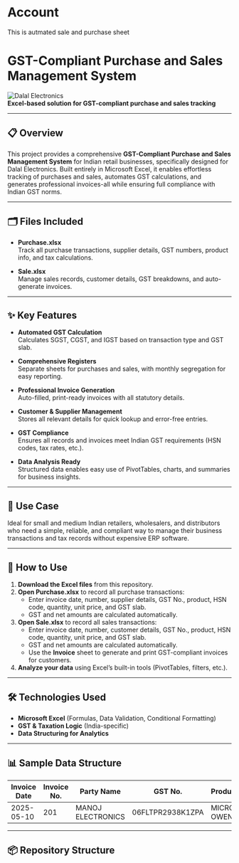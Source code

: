 # Account
This is autmated sale and purchase sheet
# GST-Compliant Purchase and Sales Management System

![Dalal Electronics](https://img.shields.io/badge/Dalal-Electronics-blue)  
**Excel-based solution for GST-compliant purchase and sales tracking**

---

## 📋 Overview

This project provides a comprehensive **GST-Compliant Purchase and Sales Management System** for Indian retail businesses, specifically designed for Dalal Electronics. Built entirely in Microsoft Excel, it enables effortless tracking of purchases and sales, automates GST calculations, and generates professional invoices-all while ensuring full compliance with Indian GST norms.

---

## 🗂️ Files Included

- **Purchase.xlsx**  
  Track all purchase transactions, supplier details, GST numbers, product info, and tax calculations.

- **Sale.xlsx**  
  Manage sales records, customer details, GST breakdowns, and auto-generate invoices.

---

## ✨ Key Features

- **Automated GST Calculation**  
  Calculates SGST, CGST, and IGST based on transaction type and GST slab.

- **Comprehensive Registers**  
  Separate sheets for purchases and sales, with monthly segregation for easy reporting.

- **Professional Invoice Generation**  
  Auto-filled, print-ready invoices with all statutory details.

- **Customer & Supplier Management**  
  Stores all relevant details for quick lookup and error-free entries.

- **GST Compliance**  
  Ensures all records and invoices meet Indian GST requirements (HSN codes, tax rates, etc.).

- **Data Analysis Ready**  
  Structured data enables easy use of PivotTables, charts, and summaries for business insights.

---

## 🏢 Use Case

Ideal for small and medium Indian retailers, wholesalers, and distributors who need a simple, reliable, and compliant way to manage their business transactions and tax records without expensive ERP software.

---

## 🚀 How to Use

1. **Download the Excel files** from this repository.
2. **Open Purchase.xlsx** to record all purchase transactions:
    - Enter invoice date, number, supplier details, GST No., product, HSN code, quantity, unit price, and GST slab.
    - GST and net amounts are calculated automatically.
3. **Open Sale.xlsx** to record all sales transactions:
    - Enter invoice date, number, customer details, GST No., product, HSN code, quantity, unit price, and GST slab.
    - GST and net amounts are calculated automatically.
    - Use the **Invoice** sheet to generate and print GST-compliant invoices for customers.
4. **Analyze your data** using Excel’s built-in tools (PivotTables, filters, etc.).

---

## 🛠️ Technologies Used

- **Microsoft Excel** (Formulas, Data Validation, Conditional Formatting)
- **GST & Taxation Logic** (India-specific)
- **Data Structuring for Analytics**

---

## 📊 Sample Data Structure

| Invoice Date | Invoice No. | Party Name        | GST No.           | Product         | HSN Code | Qty | Unit Price | GST Slab | SGST | CGST | IGST | Total Tax | Net Amount |
|--------------|-------------|-------------------|-------------------|-----------------|----------|-----|------------|----------|------|------|------|-----------|------------|
| 2025-05-10   | 201         | MANOJ ELECTRONICS | 06FLTPR2938K1ZPA  | MICRO OWEN      | 85165000     | 5   | 6000       | 0.28     | 4200 | 4200 |      | 8400      | 38400      |

---

## 📦 Repository Structure

